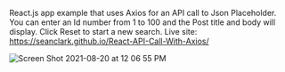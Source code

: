 React.js app example that uses Axios for an API call to Json
Placeholder. 
You can enter an Id number from 1 to 100 and the Post title
and body will display. Click Reset to start a new search.
Live site: https://seanclark.github.io/React-API-Call-With-Axios/ 

![Screen Shot 2021-08-20 at 12 06 55 PM](https://user-images.githubusercontent.com/21232289/130262018-aaafbff2-9b2d-48e9-8ec4-329ec925e23d.png)



